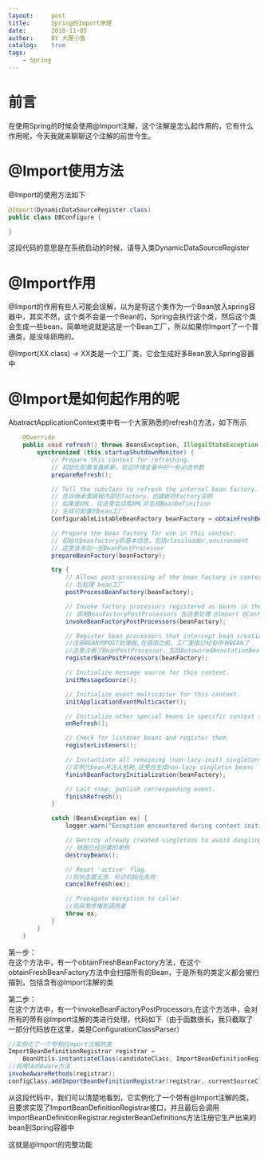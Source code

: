 ```yaml
---
layout:     post
title:      Spring的Import原理
date:       2018-11-05
author:     BY 大雁小鱼
catalog:    true
tags:
    - Spring
---
```


# 前言
在使用Spring的时候会使用@Import注解，这个注解是怎么起作用的，它有什么作用呢，今天我就来聊聊这个注解的前世今生。

# @Import使用方法
@Import的使用方法如下
```java
@Import(DynamicDataSourceRegister.class)
public class DBConfigure {

}

```
这段代码的意思是在系统启动的时候，请导入类DynamicDataSourceRegister

# @Import作用
@Import的作用有些人可能会误解，以为是将这个类作为一个Bean放入spring容器中，其实不然，这个类不会是一个Bean的，Spring会执行这个类，然后这个类会生成一些bean，简单地说就是这是一个Bean工厂，所以如果你Import了一个普通类，是没啥卵用的。

@Import(XX.class)  ->  XX类是一个工厂类，它会生成好多Bean放入Spring容器中

# @Import是如何起作用的呢
AbatractApplicationContext类中有一个大家熟悉的refresh()方法，如下所示

```java
	@Override
	public void refresh() throws BeansException, IllegalStateException {
		synchronized (this.startupShutdownMonitor) {
			// Prepare this context for refreshing.
			// 初始化配置准备刷新，验证环境变量中的一些必选参数
			prepareRefresh();

			// Tell the subclass to refresh the internal bean factory.
			// 告诉继承类销毁内部的factory，创建新的factory实例
			// 如果是XML，在这里会读取XML并生成BeanDefinition
			// 生成可配置的bean工厂
			ConfigurableListableBeanFactory beanFactory = obtainFreshBeanFactory();

			// Prepare the bean factory for use in this context.
			// 初始化beanfactory的基本信息，包括classloader,environment
			// 这里会添加一些BeanPostProcessor
			prepareBeanFactory(beanFactory);

			try {
				// Allows post-processing of the bean factory in context subclasses.
				// 后处理 bean工厂
				postProcessBeanFactory(beanFactory);

				// Invoke factory processors registered as beans in the context.
				// 调用BeanFactoryPostProcessors 在这里处理 @Import @Configureation这些生成bean的注解信息
				invokeBeanFactoryPostProcessors(beanFactory);

				// Register bean processors that intercept bean creation.
				//注册BEAN的POST处理器,在调用之前，工厂里面已经有所有BEAN了
				//这里注册了BeanPostProcessor，包括AutowiredAnnotationBeanPostProcessor
				registerBeanPostProcessors(beanFactory);

				// Initialize message source for this context.
				initMessageSource();

				// Initialize event multicaster for this context.
				initApplicationEventMulticaster();

				// Initialize other special beans in specific context subclasses.
				onRefresh();

				// Check for listener beans and register them.
				registerListeners();

				// Instantiate all remaining (non-lazy-init) singletons.
				//实例化bean并注入依赖,这里会生成non-lazy singleton beans
				finishBeanFactoryInitialization(beanFactory);

				// Last step: publish corresponding event.
				finishRefresh();
			}

			catch (BeansException ex) {
				logger.warn("Exception encountered during context initialization - cancelling refresh attempt", ex);

				// Destroy already created singletons to avoid dangling resources.
				// 销毁已经创建的单例
				destroyBeans();

				// Reset 'active' flag.
				//将状态置无效，标识初始化失败
				cancelRefresh(ex);

				// Propagate exception to caller.
				//将异常传播到调用者
				throw ex;
			}
		}
	}
```
第一步：  
在这个方法中，有一个obtainFreshBeanFactory方法，在这个obtainFreshBeanFactory方法中会扫描所有的Bean，于是所有的类定义都会被扫描到，包括含有@Import注解的类

第二步：  
在这个方法中，有一个invokeBeanFactoryPostProcessors,在这个方法中，会对所有的带有@Import注解的类进行处理，代码如下（由于函数很长，我只截取了一部分代码放在这里，类是ConfigurationClassParser）

```java
//实例化了一个带有@Import注解的类
ImportBeanDefinitionRegistrar registrar =
    BeanUtils.instantiateClass(candidateClass, ImportBeanDefinitionRegistrar.class);
//调用TA的Aware方法
invokeAwareMethods(registrar);
configClass.addImportBeanDefinitionRegistrar(registrar, currentSourceClass.getMetadata());
````
从这段代码中，我们可以清楚地看到，它实例化了一个带有@Import注解的类，且要求实现了ImportBeanDefinitionRegistrar接口，并且最后会调用ImportBeanDefinitionRegistrar.registerBeanDefinitions方法注册它生产出来的bean到Spring容器中

这就是@Import的完整功能
